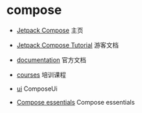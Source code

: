 # compose
- [Jetpack Compose](https://developer.android.google.cn/develop/ui/compose?hl=zh-cn) 主页
- [Jetpack Compose Tutorial](https://developer.android.google.cn/develop/ui/compose/tutorial) 游客文档
- [documentation](https://developer.android.google.cn/develop/ui/compose/documentation) 官方文档
- [courses](https://developer.android.google.cn/courses/pathways/compose?hl=zh-cn) 培训课程
- [ui](https://developer.android.google.cn/develop/ui/compose/documentation?hl=zh-cn) ComposeUi

- [Compose essentials](https://developer.android.google.cn/courses/pathways/jetpack-compose-for-android-developers-1) Compose essentials


